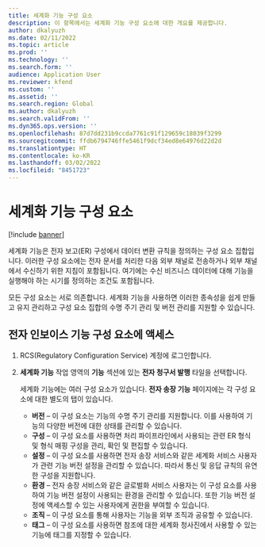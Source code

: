 ```yaml
---
title: 세계화 기능 구성 요소
description: 이 항목에서는 세계화 기능 구성 요소에 대한 개요를 제공합니다.
author: dkalyuzh
ms.date: 02/11/2022
ms.topic: article
ms.prod: ''
ms.technology: ''
ms.search.form: ''
audience: Application User
ms.reviewer: kfend
ms.custom: ''
ms.assetid: ''
ms.search.region: Global
ms.author: dkalyuzh
ms.search.validFrom: ''
ms.dyn365.ops.version: ''
ms.openlocfilehash: 87d7dd231b9ccda7761c91f129659c18039f3299
ms.sourcegitcommit: ffdb6794746ffe5461f9dcf34ed8e64976d22d2d
ms.translationtype: HT
ms.contentlocale: ko-KR
ms.lasthandoff: 03/02/2022
ms.locfileid: "8451723"
---
```

# <a name="globalization-feature-components"></a>세계화 기능 구성 요소

[!include [banner](../includes/banner.md)]

세계화 기능은 전자 보고(ER) 구성에서 데이터 변환 규칙을 정의하는 구성 요소 집합입니다. 이러한 구성 요소에는 전자 문서를 처리한 다음 외부 채널로 전송하거나 외부 채널에서 수신하기 위한 지침이 포함됩니다. 여기에는 수신 비즈니스 데이터에 대해 기능을 실행해야 하는 시기를 정의하는 조건도 포함됩니다.

모든 구성 요소는 서로 의존합니다. 세계화 기능을 사용하면 이러한 종속성을 쉽게 만들고 유지 관리하고 구성 요소 집합의 수명 주기 관리 및 버전 관리를 지원할 수 있습니다.

## <a name="access-electronic-invoicing-feature-components"></a>전자 인보이스 기능 구성 요소에 액세스 

1. RCS(Regulatory Configuration Service) 계정에 로그인합니다.
2. **세계화 기능** 작업 영역의 **기능** 섹션에 있는 **전자 청구서 발행** 타일을 선택합니다.

    세계화 기능에는 여러 구성 요소가 있습니다. **전자 송장 기능** 페이지에는 각 구성 요소에 대한 별도의 탭이 있습니다.

    - **버전** – 이 구성 요소는 기능의 수명 주기 관리를 지원합니다. 이를 사용하여 기능의 다양한 버전에 대한 상태를 관리할 수 있습니다.
    - **구성** – 이 구성 요소를 사용하면 처리 파이프라인에서 사용되는 관련 ER 형식 및 형식 매핑 구성을 관리, 확인 및 편집할 수 있습니다.
    - **설정** – 이 구성 요소를 사용하면 전자 송장 서비스와 같은 세계화 서비스 사용자가 관련 기능 버전 설정을 관리할 수 있습니다. 따라서 통신 및 응답 규칙의 유연한 구성을 지원합니다.
    - **환경** – 전자 송장 서비스와 같은 글로벌화 서비스 사용자는 이 구성 요소를 사용하여 기능 버전 설정이 사용되는 환경을 관리할 수 있습니다. 또한 기능 버전 설정에 액세스할 수 있는 사용자에게 권한을 부여할 수 있습니다.
    - **조직** – 이 구성 요소를 통해 사용자는 기능을 외부 조직과 공유할 수 있습니다.
    - **태그** – 이 구성 요소를 사용하면 참조에 대한 세계화 청사진에서 사용할 수 있는 기능에 태그를 지정할 수 있습니다.
